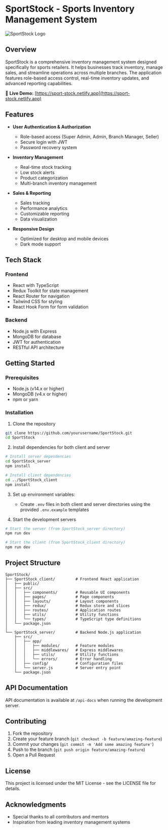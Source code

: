 # SportStock - Sports Inventory Management System

![SportStock Logo](https://raw.githubusercontent.com/yourusername/SportStock/main/SportStock_client/public/baseball.svg)

## Overview

SportStock is a comprehensive inventory management system designed specifically for sports retailers. It helps businesses track inventory, manage sales, and streamline operations across multiple branches. The application features role-based access control, real-time inventory updates, and advanced reporting capabilities.


🔗 **Live Demo:** [https://sport-stock.netlify.app](https://sport-stock.netlify.app)



## Features

- **User Authentication & Authorization**
  - Role-based access (Super Admin, Admin, Branch Manager, Seller)
  - Secure login with JWT
  - Password recovery system

- **Inventory Management**
  - Real-time stock tracking
  - Low stock alerts
  - Product categorization
  - Multi-branch inventory management

- **Sales & Reporting**
  - Sales tracking
  - Performance analytics
  - Customizable reporting
  - Data visualization

- **Responsive Design**
  - Optimized for desktop and mobile devices
  - Dark mode support

## Tech Stack

### Frontend
- React with TypeScript
- Redux Toolkit for state management
- React Router for navigation
- Tailwind CSS for styling
- React Hook Form for form validation

### Backend
- Node.js with Express
- MongoDB for database
- JWT for authentication
- RESTful API architecture

## Getting Started

### Prerequisites
- Node.js (v14.x or higher)
- MongoDB (v4.x or higher)
- npm or yarn

### Installation

1. Clone the repository
```bash
git clone https://github.com/yourusername/SportStock.git
cd SportStock
```

2. Install dependencies for both client and server
```bash
# Install server dependencies
cd SportStock_server
npm install

# Install client dependencies
cd ../SportStock_client
npm install
```

3. Set up environment variables:
   - Create `.env` files in both client and server directories using the provided `.env.example` templates

4. Start the development servers
```bash
# Start the server (from SportStock_server directory)
npm run dev

# Start the client (from SportStock_client directory)
npm run dev
```

## Project Structure

```
SportStock/
├── SportStock_client/         # Frontend React application
│   ├── public/
│   ├── src/
│   │   ├── components/        # Reusable UI components
│   │   ├── pages/             # Page components
│   │   ├── layouts/           # Layout components
│   │   ├── redux/             # Redux store and slices
│   │   ├── routes/            # Application routes
│   │   ├── utils/             # Utility functions
│   │   └── types/             # TypeScript type definitions
│   └── package.json
│
└── SportStock_server/         # Backend Node.js application
    ├── src/
    │   ├── app/
    │   │   ├── modules/       # Feature modules
    │   │   ├── middlewares/   # Express middlewares
    │   │   ├── utils/         # Utility functions
    │   │   └── errors/        # Error handling
    │   ├── config/            # Configuration files
    │   └── server.js          # Server entry point
    └── package.json
```

## API Documentation

API documentation is available at `/api-docs` when running the development server.

## Contributing

1. Fork the repository
2. Create your feature branch (`git checkout -b feature/amazing-feature`)
3. Commit your changes (`git commit -m 'Add some amazing feature'`)
4. Push to the branch (`git push origin feature/amazing-feature`)
5. Open a Pull Request

## License

This project is licensed under the MIT License - see the LICENSE file for details.

## Acknowledgments

- Special thanks to all contributors and mentors
- Inspiration from leading inventory management systems
